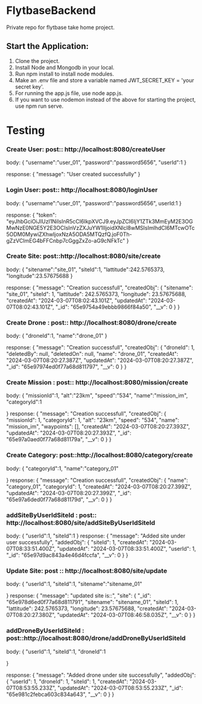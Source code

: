 # FlytbaseBackend

Private repo for flytbase take home project.

## Start the Application:

1. Clone the project.
2. Install Node and Mongodb in your local.
3. Run npm install to install node modules.
4. Make an .env file and store a variable named JWT_SECRET_KEY = 'your secret key'.
5. For running the app.js file, use node app.js.
6. If you want to use nodemon instead of the above for starting the project, use npm run serve.

# Testing

### Create User: post:: http://localhost:8080/createUser

body:
{
"username":"user_01",
"password":"password5656",
"userId":1
}

response:
{
"message": "User created successfully"
}

### Login User: post:: http://localhost:8080/loginUser

body:
{
"username":"user_01",
"password":"password5656",
userId:1
}

response:
{
"token": "eyJhbGciOiJIUzI1NiIsInR5cCI6IkpXVCJ9.eyJpZCI6IjY1ZTk3MmEyM2E3OGMwNzE0NGE5Y2E3OCIsInVzZXJuYW1lIjoidXNlcl8wMSIsImlhdCI6MTcwOTc5ODM0MywiZXhwIjoxNzA5ODA5MTQzfQ.joF0Th-gZzVCImEG4bFFCnbp7cGggZxZo-aG9cNFkTc"
}

### Create Site: post::http://localhost:8080/site/create

body:
{
"sitename":"site_01",
"siteId":1,
"lattitude":242.5765373,
"longitude":23.57675688
}

response:
{
"message": "Creation successfull",
"createdObj": {
"sitename": "site_01",
"siteId": 1,
"lattitude": 242.5765373,
"longitude": 23.57675688,
"createdAt": "2024-03-07T08:02:43.101Z",
"updatedAt": "2024-03-07T08:02:43.101Z",
"\_id": "65e9754a49ebbb9866f84a50",
"\_\_v": 0
}
}

### Create Drone : post:: http://localhost:8080/drone/create

body:
{
"droneId":1,
"name":"drone_01"
}

response:
{
"message": "Creation successfull",
"createdObj": {
"droneId": 1,
"deletedBy": null,
"deletedOn": null,
"name": "drone_01",
"createdAt": "2024-03-07T08:20:27.387Z",
"updatedAt": "2024-03-07T08:20:27.387Z",
"\_id": "65e97974ed0f77a68d811797",
"\_\_v": 0
}
}

### Create Mission : post:: http://localhost:8080/mission/create

body:
{
"missionId":1,
"alt":"23km",
"speed":"534",
"name":"mission_im",
"categoryId":1

}
response:
{
"message": "Creation successfull",
"createdObj": {
"missionId": 1,
"categoryId": 1,
"alt": "23km",
"speed": "534",
"name": "mission_im",
"waypoints": [],
"createdAt": "2024-03-07T08:20:27.393Z",
"updatedAt": "2024-03-07T08:20:27.393Z",
"\_id": "65e97a0aed0f77a68d81179a",
"\_\_v": 0
}
}

### Create Category: post::http://localhost:8080/category/create

body:
{
"categoryId":1,
"name":"category_01"

}
response:
{
"message": "Creation successfull",
"createdObj": {
"name": "category_01",
"categoryId": 1,
"createdAt": "2024-03-07T08:20:27.399Z",
"updatedAt": "2024-03-07T08:20:27.399Z",
"\_id": "65e97a6ded0f77a68d81179d",
"\_\_v": 0
}
}

### addSiteByUserIdSiteId : post:: http://localhost:8080/site/addSiteByUserIdSiteId

body:
{
"userId":1,
"siteId":1
}
response:
{
"message": "Added site under user successfully",
"addedObj": {
"siteId": 1,
"createdAt": "2024-03-07T08:33:51.400Z",
"updatedAt": "2024-03-07T08:33:51.400Z",
"userId": 1,
"\_id": "65e97d9ac843a4e46d4fccfa",
"\_\_v": 0
}
}

### Update Site: post :: http://localhost:8080/site/update

body:
{
"userId":1,
"siteId":1,
"sitename":"sitename_01"

}
response:
{
"message": "updated site is::",
"site": {
"\_id": "65e978d6ed0f77a68d811791",
"sitename": "sitename_01",
"siteId": 1,
"lattitude": 242.5765373,
"longitude": 23.57675688,
"createdAt": "2024-03-07T08:20:27.380Z",
"updatedAt": "2024-03-07T08:46:58.035Z",
"\_\_v": 0
}
}

### addDroneByUserIdSiteId : post::http://localhost:8080/drone/addDroneByUserIdSiteId

body:
{
"userId":1,
"siteId":1,
"droneId":1

}

response:
{
"message": "Added drone under site successfully",
"addedObj": {
"userId": 1,
"droneId": 1,
"siteId": 1,
"createdAt": "2024-03-07T08:53:55.233Z",
"updatedAt": "2024-03-07T08:53:55.233Z",
"\_id": "65e981c2febca603c834a643",
"\_\_v": 0
}
}
